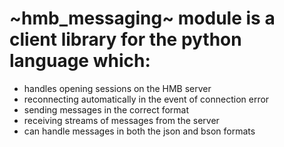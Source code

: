 # ~hmb_messaging~ module is a client library for the python language which:
* handles opening sessions on the HMB server
* reconnecting automatically in the event of connection error
* sending messages in the correct format
* receiving streams of messages from the server
* can handle messages in both the json and bson formats
